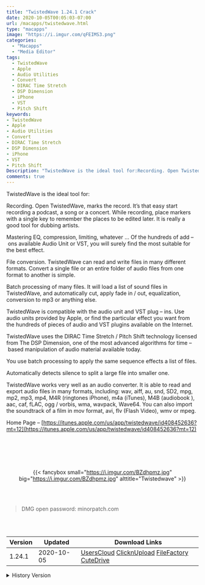 ```yaml
---
title: "TwistedWave 1.24.1 Crack"
date: 2020-10-05T00:05:03-07:00
url: /macapps/twistedwave.html
type: "macapps"
image: "https://i.imgur.com/qFEIMS3.png"
categories:
  - "Macapps"
  - "Media Editor"
tags:
  - TwistedWave
  - Apple
  - Audio Utilities
  - Convert
  - DIRAC Time Stretch
  - DSP Dimension
  - iPhone
  - VST
  - Pitch Shift
keywords:
- TwistedWave
- Apple
- Audio Utilities
- Convert
- DIRAC Time Stretch
- DSP Dimension
- iPhone
- VST
- Pitch Shift
Description: "TwistedWave is the ideal tool for:Recording. Open TwistedWave, marks the record. It’s that easy start recording a podcast, a song or a concert. While recording, place markers with a single key to remember the places to be edited later"
comments: true
---
```


TwistedWave is the ideal tool for:

Recording. Open TwistedWave, marks the record. It’s that easy start recording a podcast, a song or a concert. While recording, place markers with a single key to remember the places to be edited later. It is really a good tool for dubbing artists.

Mastering EQ, compression, limiting, whatever … Of the hundreds of add – ons available Audio Unit or VST, you will surely find the most suitable for the best effect.

File conversion. TwistedWave can read and write files in many different formats. Convert a single file or an entire folder of audio files from one format to another is simple.

Batch processing of many files. It will load a list of sound files in TwistedWave, and automatically cut, apply fade in / out, equalization, conversion to mp3 or anything else.

TwistedWave is compatible with the audio unit and VST plug – ins. Use audio units provided by Apple, or find the particular effect you want from the hundreds of pieces of audio and VST plugins available on the Internet.

TwistedWave uses the DIRAC Time Stretch / Pitch Shift technology licensed from The DSP Dimension, one of the most advanced algorithms for time – based manipulation of audio material available today.

You use batch processing to apply the same sequence effects a list of files.

Automatically detects silence to split a large file into smaller one.

TwistedWave works very well as an audio converter. It is able to read and export audio files in many formats, including: wav, aiff, au, snd, SD2, mpg, mp2, mp3, mp4, M4R (ringtones iPhone), m4a (iTunes), M4B (audiobook ), aac, caf, fLAC, ogg / vorbis, wma, wavpack, Wave64. You can also import the soundtrack of a film in mov format, avi, flv (Flash Video), wmv or mpeg.

Home Page – [https://itunes.apple.com/us/app/twistedwave/id408452636?mt=12](https://itunes.apple.com/us/app/twistedwave/id408452636?mt=12)

<br/>
<br/>
<script async src="https://pagead2.googlesyndication.com/pagead/js/adsbygoogle.js"></script>
<ins class="adsbygoogle"
     style="display:block; text-align:center;"
     data-ad-layout="in-article"
     data-ad-format="fluid"
     data-ad-client="ca-pub-8746275014476192"
     data-ad-slot="5144997159"></ins>
<script>
     (adsbygoogle = window.adsbygoogle || []).push({});
</script>
<br/>
<br/>


<center>

{{< fancybox small="https://i.imgur.com/BZdhpmz.jpg" big="https://i.imgur.com/BZdhpmz.jpg" alttitle="Twistedwave" >}}

</center>

<br/>
<br/>


> DMG open password: minorpatch.com

<br/>

<br/>
<div id="history_version" class="history_version">

| Version | Updated | Download Links |
| ---- | ---- | ---- |
| 1.24.1 | 2020-10-05 | [UsersCloud](https://ouo.io/EDCoYDG)   [ClicknUpload](https://ouo.io/kp2sCui)   [FileFactory](https://ouo.io/NtOITm)   [CuteDrive](https://ouo.io/noM28E) |
<details>
<summary>History Version</summary>

| Version | Updated | Download Links |
| ---- | ---- | ---- |
| 1.24 | 2020-09-21 | [UsersCloud](https://ouo.io/nI23EqJ)   [ClicknUpload](https://ouo.io/hvntpF)   [FileFactory](https://ouo.io/CryLYD)   [CuteDrive](https://ouo.io/8jFZbg) |
| 1.23.1 | 2020-04-05 | [UsersCloud](https://ouo.io/S5pQWV)   [ClicknUpload](https://ouo.io/vdKwvsV)   [FileFactory](https://ouo.io/DAHTCX)   [CuteDrive](https://ouo.io/gLcuDwm) |
</details>

</div>
